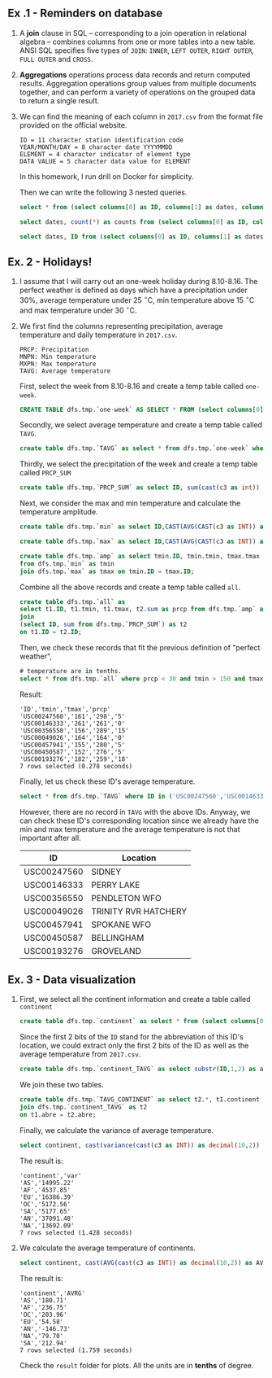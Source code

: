 ## Ex .1 - Reminders on database

1. A **join** clause in SQL – corresponding to a join operation in relational algebra – combines columns from one or more tables into a new table. ANSI SQL specifies five types of `JOIN`: `INNER`, `LEFT OUTER`, `RIGHT OUTER`, `FULL OUTER` and `CROSS`.

2. **Aggregations** operations process data records and return computed results. Aggregation operations group values from multiple documents together, and can perform a variety of operations on the grouped data to return a single result.

3. We can find the meaning of each column in `2017.csv` from the format file provided on the official website.

   ```
   ID = 11 character station identification code
   YEAR/MONTH/DAY = 8 character date YYYYMMDD
   ELEMENT = 4 character indicator of element type
   DATA VALUE = 5 character data value for ELEMENT
   ```

   In this homework, I run drill on Docker for simplicity.

   Then we can write the following 3 nested queries.

   ```sql
   select * from (select columns[0] as ID, columns[1] as dates, columns[2] as c2, columns[3] as c3, columns[4] as c4, columns[5] as c5, columns[6] as c6, columns[7] as c7 from dfs.`/home/hadoop/Desktop/h4/weather/2017.csv`) limit 10;
   
   select dates, count(*) as counts from (select columns[0] as ID, columns[1] as dates from dfs.`/home/hadoop/Desktop/h4/weather/2017.csv`) GROUP BY dates limit 10;
   
   select dates, ID from (select columns[0] as ID, columns[1] as dates from dfs.`/home/hadoop/Desktop/h4/weather/2017.csv`) ORDER BY dates limit 10;
   ```

   

## Ex. 2 - Holidays!

1. I assume that I will carry out an one-week holiday during 8.10-8.16. The perfect weather is defined as days which have a precipitation under 30%, average temperature under 25 $^{\circ} \mathrm{C}$, min temperature above 15 $^{\circ} \mathrm{C}$ and max temperature under 30 $^{\circ} \mathrm{C}$.

2. We first find the columns representing precipitation, average temperature and daily temperature in `2017.csv`.

   ```
   PRCP: Precipitation
   MNPN: Min temperature
   MXPN: Max temperature
   TAVG: Average temperature
   ```

   First, select the week from 8.10-8.16 and create a temp table called `one-week`.

   ```sql
   CREATE TABLE dfs.tmp.`one-week` AS SELECT * FROM (select columns[0] as ID, columns[1] as day, columns[2] as c2, columns[3] as c3, columns[4] as c4, columns[5] as c5, columns[6] as c6, columns[7] as c7 from dfs.`/home/hadoop/Desktop/h4/weather/2017.csv`) where day in ('20170810','20170811','20170812','20170813','20170814','20170815','20170816');
   ```

   Secondly, we select average temperature and create a temp table called `TAVG`.

   ```sql
   create table dfs.tmp.`TAVG` as select * from dfs.tmp.`one-week` where c2 = 'TAVG';
   ```

   Thirdly, we select the precipitation of the week and create a temp table called `PRCP_SUM`

   ```sql
   create table dfs.tmp.`PRCP_SUM` as select ID, sum(cast(c3 as int)) as sum from dfs.tmp.`one-week` where c2 = 'PRCP' group by ID;
   ```

   Next, we consider the max and min temperature and calculate the temperature amplitude.

   ```sql
   create table dfs.tmp.`min` as select ID,CAST(AVG(CAST(c3 as INT)) as INT) as tmin from dfs.tmp.`one-week` where c2 = 'MNPN' group by ID;
   ```

   ```sql
   create table dfs.tmp.`max` as select ID,CAST(AVG(CAST(c3 as INT)) as INT) as tmax from dfs.tmp.`one-week` where c2 = 'MXPN' group by ID;
   ```

   ```sql
   create table dfs.tmp.`amp` as select tmin.ID, tmin.tmin, tmax.tmax 
   from dfs.tmp.`min` as tmin
   join dfs.tmp.`max` as tmax on tmin.ID = tmax.ID;
   ```

   Combine all the above records and create a temp table called `all`.

   ```sql
   create table dfs.tmp.`all` as
   select t1.ID, t1.tmin, t1.tmax, t2.sum as prcp from dfs.tmp.`amp` as t1
   join
   (select ID, sum from dfs.tmp.`PRCP_SUM`) as t2
   on t1.ID = t2.ID;
   ```

   Then, we check these records that fit the previous definition of "perfect weather",

   ```sql
   # temperature are in tenths.
   select * from dfs.tmp.`all` where prcp < 30 and tmin > 150 and tmax < 300;
   ```

   Result:

   ```
   'ID','tmin','tmax','prcp'
   'USC00247560','161','298','5'
   'USC00146333','261','261','0'
   'USC00356550','156','289','15'
   'USC00049026','164','164','0'
   'USC00457941','155','280','5'
   'USC00450587','152','276','5'
   'USC00193276','182','259','18'
   7 rows selected (0.278 seconds)
   ```

   Finally, let us check these ID's average temperature.

   ```sql
   select * from dfs.tmp.`TAVG` where ID in ('USC00247560','USC00146333','USC00356550','USC00049026','USC00457941','USC00450587','USC00193276');
   ```

   However, there are no record in `TAVG` with the above IDs. Anyway, we can check these ID's corresponding location since we already have the min and max temperature and the average temperature is not that important after all.

   | ID          | Location             |
   | ----------- | -------------------- |
   | USC00247560 | SIDNEY               |
   | USC00146333 | PERRY LAKE           |
   | USC00356550 | PENDLETON WFO        |
   | USC00049026 | TRINITY RVR HATCHERY |
   | USC00457941 | SPOKANE WFO          |
   | USC00450587 | BELLINGHAM           |
   | USC00193276 | GROVELAND            |

## Ex. 3 - Data visualization

1. First, we select all the continent information and create a table called `continent`

   ```sql
   create table dfs.tmp.`continent` as select * from (select columns[0] as name, columns[1] as continent, columns[2] as abre from dfs.`/home/hadoop/Desktop/h4/weather/country_continent.csv`);
   ```

   Since the first 2 bits of the `ID` stand for the abbreviation of this ID's location, we could extract only the first 2 bits of the ID as well as the average temperature from `2017.csv`.

   ```sql
   create table dfs.tmp.`continent_TAVG` as select substr(ID,1,2) as abre, c2, c3 from (select columns[0] as ID, columns[2] as c2, columns[3] as c3 from dfs.`/home/hadoop/Desktop/h4/weather/2017.csv`) where c2 = 'TAVG';
   ```

   We join these two tables.

   ```sql
   create table dfs.tmp.`TAVG_CONTINENT` as select t2.*, t1.continent from dfs.tmp.`continent` as t1
   join dfs.tmp.`continent_TAVG` as t2 
   on t1.abre = t2.abre;
   ```

   Finally, we calculate the variance of average temperature.

   ```sql
   select continent, cast(variance(cast(c3 as INT)) as decimal(10,2)) as var from dfs.tmp.`TAVG_CONTINENT` group by continent; 
   ```

   The result is:

   ```
   'continent','var'
   'AS','14995.22'
   'AF','4537.85'
   'EU','16386.39'
   'OC','5172.56'
   'SA','5177.65'
   'AN','37091.48'
   'NA','13692.09'
   7 rows selected (1.428 seconds)
   ```

2. We calculate the average temperature of continents.

   ```sql
   select continent, cast(AVG(cast(c3 as INT)) as decimal(10,2)) as AVRG from dfs.tmp.`TAVG_CONTINENT` group by continent; 
   ```

   The result is:

   ```
   'continent','AVRG'
   'AS','180.71'
   'AF','236.75'
   'OC','203.96'
   'EU','54.58'
   'AN','-146.73'
   'NA','79.70'
   'SA','212.94'
   7 rows selected (1.759 seconds)
   ```

   Check the `result` folder for plots. All the units are in **tenths** of degree.



